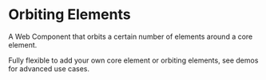 # Orbiting Elements

A Web Component that orbits a certain number of elements around a core element.

Fully flexible to add your own core element or orbiting elements, see demos for advanced use cases.
